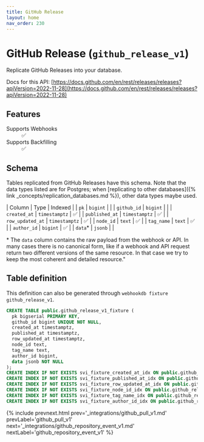 ```yaml
---
title: GitHub Release
layout: home
nav_order: 230
---
```


# GitHub Release (`github_release_v1`)

Replicate GitHub Releases into your database.

Docs for this API: [https://docs.github.com/en/rest/releases/releases?apiVersion=2022-11-28](https://docs.github.com/en/rest/releases/releases?apiVersion=2022-11-28)

## Features

<dl>
<dt>Supports Webhooks</dt>
<dd>✅</dd>
<dt>Supports Backfilling</dt>
<dd>✅</dd>

</dl>

## Schema

Tables replicated from GitHub Releases have this schema.
Note that the data types listed are for Postgres;
when [replicating to other databases]({% link _concepts/replication_databases.md %}),
other data types maybe used.

| Column | Type | Indexed |
| `pk` | `bigint` |  |
| `github_id` | `bigint` |  |
| `created_at` | `timestamptz` | ✅ |
| `published_at` | `timestamptz` | ✅ |
| `row_updated_at` | `timestamptz` | ✅ |
| `node_id` | `text` | ✅ |
| `tag_name` | `text` | ✅ |
| `author_id` | `bigint` | ✅ |
| `data`* | `jsonb` |  |

<span class="fs-3">* The `data` column contains the raw payload from the webhook or API.
In many cases there is no canonical form, like if a webhook and API request return
two different versions of the same resource.
In that case we try to keep the most coherent and detailed resource."</span>

## Table definition

This definition can also be generated through `webhookdb fixture github_release_v1`.

```sql
CREATE TABLE public.github_release_v1_fixture (
  pk bigserial PRIMARY KEY,
  github_id bigint UNIQUE NOT NULL,
  created_at timestamptz,
  published_at timestamptz,
  row_updated_at timestamptz,
  node_id text,
  tag_name text,
  author_id bigint,
  data jsonb NOT NULL
);
CREATE INDEX IF NOT EXISTS svi_fixture_created_at_idx ON public.github_release_v1_fixture (created_at);
CREATE INDEX IF NOT EXISTS svi_fixture_published_at_idx ON public.github_release_v1_fixture (published_at);
CREATE INDEX IF NOT EXISTS svi_fixture_row_updated_at_idx ON public.github_release_v1_fixture (row_updated_at);
CREATE INDEX IF NOT EXISTS svi_fixture_node_id_idx ON public.github_release_v1_fixture (node_id);
CREATE INDEX IF NOT EXISTS svi_fixture_tag_name_idx ON public.github_release_v1_fixture (tag_name);
CREATE INDEX IF NOT EXISTS svi_fixture_author_id_idx ON public.github_release_v1_fixture (author_id);
```

{% include prevnext.html prev='_integrations/github_pull_v1.md' prevLabel='github_pull_v1' next='_integrations/github_repository_event_v1.md' nextLabel='github_repository_event_v1' %}
